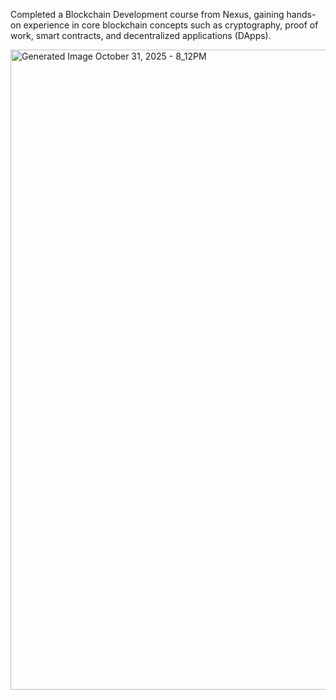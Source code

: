 Completed a Blockchain Development course from Nexus, gaining hands-on experience in core blockchain concepts such as cryptography, proof of work, smart contracts, and decentralized applications (DApps).


<img width="1024" height="1024" alt="Generated Image October 31, 2025 - 8_12PM" src="https://github.com/user-attachments/assets/005ef922-8b61-4579-b12d-061b6fba5e92" />
